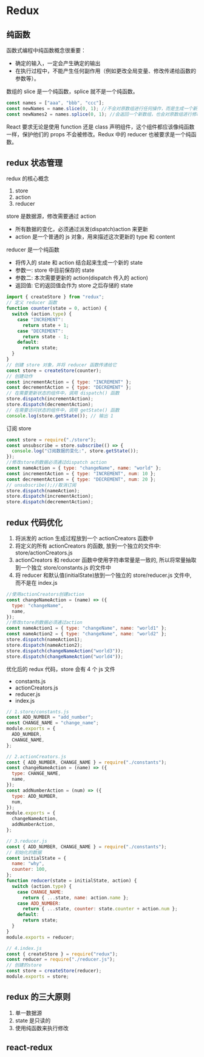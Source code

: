 # Redux

## 纯函数

函数式编程中纯函数概念很重要：

- 确定的输入，一定会产生确定的输出
- 在执行过程中，不能产生任何副作用（例如更改全局变量、修改传递给函数的参数等）。

数组的 slice 是一个纯函数，splice 就不是一个纯函数。

```js
const names = ["aaa", "bbb", "ccc"];
const newNames = name.slice(0, 1); //不会对原数组进行任何操作，而是生成一个新数组
const newNames2 = names.splice(0, 1); //会返回一个新数组，也会对原数组进行修改
```

React 要求无论是使用 function 还是 class 声明组件，这个组件都应该像纯函数一样，保护他们的 props 不会被修改。Redux 中的 reducer 也被要求是一个纯函数。

## redux 状态管理

redux 的核心概念

1. store
2. action
3. reducer

store 是数据源，修改需要通过 action

- 所有数据的变化，必须通过派发(dispatch)action 来更新
- action 是一个普通的 js 对象，用来描述这次更新的 type 和 content

reducer 是一个纯函数

- 将传入的 state 和 action 结合起来生成一个新的 state
- 参数一: store 中目前保存的 state
- 参数二: 本次需要更新的 action(dispatch 传入的 action)
- 返回值: 它的返回值会作为 store 之后存储的 state

```js
import { createStore } from "redux";
// 定义 reducer 函数
function counter(state = 0, action) {
  switch (action.type) {
    case "INCREMENT":
      return state + 1;
    case "DECREMENT":
      return state - 1;
    default:
      return state;
  }
}
// 创建 store 对象，并将 reducer 函数传递给它
const store = createStore(counter);
// 创建动作
const incrementAction = { type: "INCREMENT" };
const decrementAction = { type: "DECREMENT" };
// 在需要更新状态的组件中，调用 dispatch() 函数
store.dispatch(incrementAction);
store.dispatch(decrementAction);
// 在需要访问状态的组件中，调用 getState() 函数
console.log(store.getState()); // 输出 1
```

订阅 store

```js
const store = require("./store");
const unsubscribe = store.subscribe(() => {
  console.log("订阅数据的变化:", store.getState());
});
//修改store的数据必须通过dispatch action
const nameAction = { type: "changeName", name: "world" };
const incrementAction = { type: "INCREMENT", num: 10 };
const decrementAction = { type: "DECREMENT", num: 20 };
// unsubscribe();//取消订阅
store.dispatch(nameAction);
store.dispatch(incrementAction);
store.dispatch(decrementAction);
```

## redux 代码优化

1. 将派发的 action 生成过程放到一个 actionCreators 函数中
2. 将定义的所有 actionCreators 的函数, 放到一个独立的文件中: store/actionCreators.js
3. actionCreators 和 reducer 函数中使用字符串常量是一致的, 所以将常量抽取到一个独立 store/constants.js 的文件中
4. 将 reducer 和默认值(initialState)放到一个独立的 store/reducer.js 文件中, 而不是在 index.js

```js
//使用actionCreators创建action
const changeNameAction = (name) => ({
  type: "changeName",
  name,
});
//修改store的数据必须通过action
const nameAction1 = { type: "changeName", name: "world1" };
const nameAction2 = { type: "changeName", name: "world2" };
store.dispatch(nameAction1);
store.dispatch(nameAction2);
store.dispatch(changeNameAction("world3"));
store.dispatch(changeNameAction("world4"));
```

优化后的 redux 代码，store 会有 4 个 js 文件

- constants.js
- actionCreators.js
- reducer.js
- index.js

```js
// 1.store/constants.js
const ADD_NUMBER = "add_number";
const CHANGE_NAME = "change_name";
module.exports = {
  ADD_NUMBER,
  CHANGE_NAME,
};

// 2.actionCreators.js
const { ADD_NUMBER, CHANGE_NAME } = require("./constants");
const changeNameAction = (name) => ({
  type: CHANGE_NAME,
  name,
});
const addNumberAction = (num) => ({
  type: ADD_NUMBER,
  num,
});
module.exports = {
  changeNameAction,
  addNumberAction,
};

// 3.reducer.js
const { ADD_NUMBER, CHANGE_NAME } = require("./constants");
// 初始化的数据
const initialState = {
  name: "why",
  counter: 100,
};
function reducer(state = initialState, action) {
  switch (action.type) {
    case CHANGE_NAME:
      return { ...state, name: action.name };
    case ADD_NUMBER:
      return { ...state, counter: state.counter + action.num };
    default:
      return state;
  }
}
module.exports = reducer;

// 4.index.js
const { createStore } = require("redux");
const reducer = require("./reducer.js");
// 创建的store
const store = createStore(reducer);
module.exports = store;
```

## redux 的三大原则

1. 单一数据源
2. state 是只读的
3. 使用纯函数来执行修改

## react-redux

